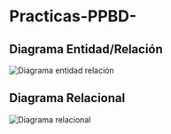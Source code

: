 # Practicas-PPBD-

## Diagrama Entidad/Relación

![Diagrama entidad relación](https://github.com/user-attachments/assets/85e512fb-95c0-4dff-b909-4fd102342f5f)

## Diagrama Relacional 

![Diagrama relacional](https://github.com/user-attachments/assets/d99bfd00-b408-4f53-a696-63b125356827)

